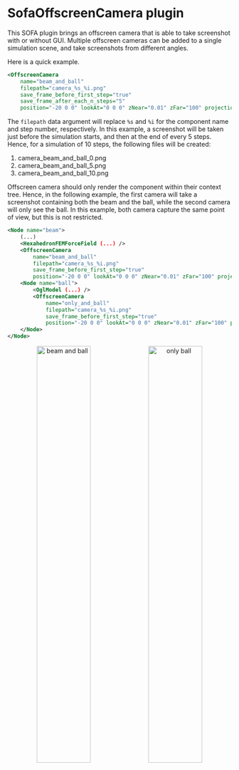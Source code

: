 # SofaOffscreenCamera plugin

This SOFA plugin brings an offscreen camera that is able to take screenshot with or without GUI.
Multiple offscreen cameras can be added to a single simulation scene, and take screenshots from
different angles. 

Here is a quick example. 
```xml
<OffscreenCamera 
    name="beam_and_ball"  
    filepath="camera_%s_%i.png" 
    save_frame_before_first_step="true" 
    save_frame_after_each_n_steps="5" 
    position="-20 0 0" lookAt="0 0 0" zNear="0.01" zFar="100" projectionType="1"/>
```

The `filepath` data argument will replace `%s` and `%i` for the component
name and step number, respectively. In this example, a screenshot will be taken just before
the simulation starts, and then at the end of every 5 steps. Hence, for a simulation of 10 steps,
the following files will be created:
1. camera_beam_and_ball_0.png
2. camera_beam_and_ball_5.png
2. camera_beam_and_ball_10.png

Offscreen camera should only render the component within their context tree. Hence, in the
following example, the first camera will take a screenshot containing both the beam and the
ball, while the second camera will only see the ball. In this example, both camera capture 
the same point of view, but this is not restricted.

```xml
<Node name="beam">
    (...)
    <HexahedronFEMForceField (...) />
    <OffscreenCamera
        name="beam_and_ball"
        filepath="camera_%s_%i.png"
        save_frame_before_first_step="true"
        position="-20 0 0" lookAt="0 0 0" zNear="0.01" zFar="100" projectionType="1"/>
    <Node name="ball">
        <OglModel (...) />
        <OffscreenCamera
            name="only_and_ball"
            filepath="camera_%s_%i.png"
            save_frame_before_first_step="true"
            position="-20 0 0" lookAt="0 0 0" zNear="0.01" zFar="100" projectionType="1"/>
    </Node>
</Node>
```

<div align="center">
  <img alt="beam and ball" src="https://user-images.githubusercontent.com/6951981/108219783-55683f00-7136-11eb-8ab9-6d288b6ea45b.png" width="49%">
  <img alt="only ball" src="https://user-images.githubusercontent.com/6951981/108220006-919b9f80-7136-11eb-9b15-6e531f874472.png" width="49%">
</div>
